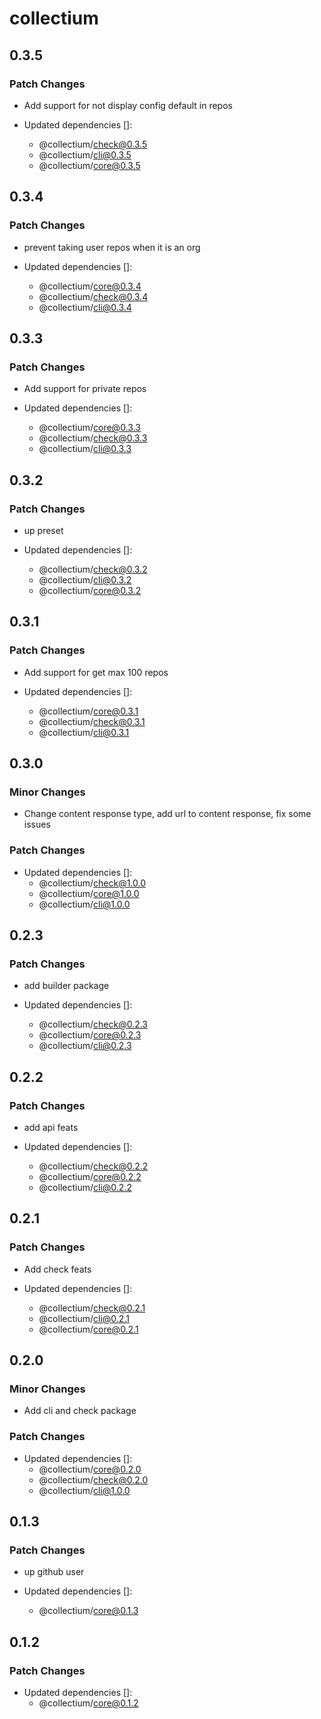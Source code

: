 # collectium

## 0.3.5

### Patch Changes

- Add support for not display config default in repos

- Updated dependencies []:
  - @collectium/check@0.3.5
  - @collectium/cli@0.3.5
  - @collectium/core@0.3.5

## 0.3.4

### Patch Changes

- prevent taking user repos when it is an org

- Updated dependencies []:
  - @collectium/core@0.3.4
  - @collectium/check@0.3.4
  - @collectium/cli@0.3.4

## 0.3.3

### Patch Changes

- Add support for private repos

- Updated dependencies []:
  - @collectium/core@0.3.3
  - @collectium/check@0.3.3
  - @collectium/cli@0.3.3

## 0.3.2

### Patch Changes

- up preset

- Updated dependencies []:
  - @collectium/check@0.3.2
  - @collectium/cli@0.3.2
  - @collectium/core@0.3.2

## 0.3.1

### Patch Changes

- Add support for get max 100 repos

- Updated dependencies []:
  - @collectium/core@0.3.1
  - @collectium/check@0.3.1
  - @collectium/cli@0.3.1

## 0.3.0

### Minor Changes

- Change content response type, add url to content response, fix some issues

### Patch Changes

- Updated dependencies []:
  - @collectium/check@1.0.0
  - @collectium/core@1.0.0
  - @collectium/cli@1.0.0

## 0.2.3

### Patch Changes

- add builder package

- Updated dependencies []:
  - @collectium/check@0.2.3
  - @collectium/core@0.2.3
  - @collectium/cli@0.2.3

## 0.2.2

### Patch Changes

- add api feats

- Updated dependencies []:
  - @collectium/check@0.2.2
  - @collectium/core@0.2.2
  - @collectium/cli@0.2.2

## 0.2.1

### Patch Changes

- Add check feats

- Updated dependencies []:
  - @collectium/check@0.2.1
  - @collectium/cli@0.2.1
  - @collectium/core@0.2.1

## 0.2.0

### Minor Changes

- Add cli and check package

### Patch Changes

- Updated dependencies []:
  - @collectium/core@0.2.0
  - @collectium/check@0.2.0
  - @collectium/cli@1.0.0

## 0.1.3

### Patch Changes

- up github user

- Updated dependencies []:
  - @collectium/core@0.1.3

## 0.1.2

### Patch Changes

- Updated dependencies []:
  - @collectium/core@0.1.2
